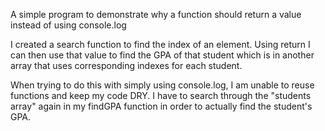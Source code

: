 A simple program to demonstrate why a function should return a value instead of using console.log

I created a search function to find the index of an element. Using return I can then use that value to find the GPA of that student which is in another array that uses corresponding indexes for each student.

When trying to do this with simply using console.log, I am unable to reuse functions and keep my code DRY. I have to search through the "students array" again in my findGPA function in order to actually find the student's GPA.
